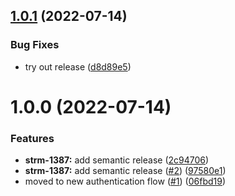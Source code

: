 ## [1.0.1](https://github.com/strmprivacy/rust-driver/compare/v1.0.0...v1.0.1) (2022-07-14)


### Bug Fixes

* try out release ([d8d89e5](https://github.com/strmprivacy/rust-driver/commit/d8d89e52930a181ff665e95a9f891848cfa0087f))

# 1.0.0 (2022-07-14)


### Features

* **strm-1387:** add semantic release ([2c94706](https://github.com/strmprivacy/rust-driver/commit/2c947069b8cdc572ef72de20e0599410c41bedd5))
* **strm-1387:** add semantic release ([#2](https://github.com/strmprivacy/rust-driver/issues/2)) ([97580e1](https://github.com/strmprivacy/rust-driver/commit/97580e11801c8cfda50a948c79ac421dac4600ee))
* moved to new authentication flow ([#1](https://github.com/strmprivacy/rust-driver/issues/1)) ([06fbd19](https://github.com/strmprivacy/rust-driver/commit/06fbd19c3c1d69b2278450aa635a2256a081ad6a))
